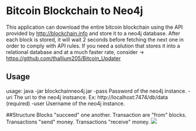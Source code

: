 # Bitcoin Blockchain to Neo4j
This application can download the entire bitcoin blockchain using the API provided by http://blockchain.info and store it to a neo4j database.  After each block is stored, it will wait 2 seconds before fetching the next one in order to comply with API rules.  If you need a solution that stores it into a relational database and at a much faster rate, consider -> https://github.com/thallium205/Bitcoin_Updater

## Usage
usage: java -jar blockchainneo4j.jar
 -pass <password>   Password of the neo4j instance.
 -uri <uri>         The uri to the neo4j instsance. Ex:
                    http://localhost:7474/db/data (required)
 -user <username>   Username of the neo4j instance.


##Structure
Blocks "succeed" one another.  Transaction are "from" blocks.  Transactions "send" money.  Transactions "receive" money.
<img src="https://github.com/thallium205/BlockchainNeo4J/raw/master/screen/screen.png"/>